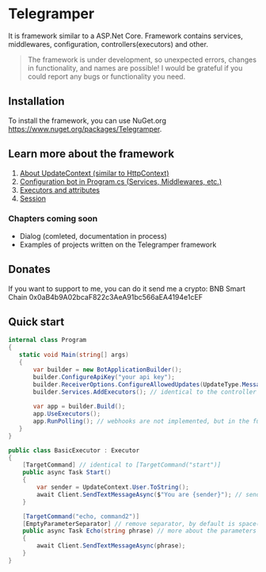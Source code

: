 # Telegramper
It is framework similar to a ASP.Net Core. Framework contains services, middlewares, configuration, controllers(executors) and other.

> The framework is under development, so unexpected errors, changes in functionality, and names are possible! I would be grateful if you could report any bugs or functionality you need.

## Installation
To install the framework, you can use NuGet.org https://www.nuget.org/packages/Telegramper.

## Learn more about the framework
1. [About UpdateContext (similar to HttpContext)](https://github.com/GineTik/Telegramper-TelegramFramework/blob/master/Documentation/Core/UpdateContext.md)
1. [Configuration bot in Program.cs (Services, Middlewares, etc.)](https://github.com/GineTik/Telegramper-TelegramFramework/blob/master/Documentation/Core/ConfigurationOfFramework.md)
1. [Executors and attributes](https://github.com/GineTik/Telegramper-TelegramFramework/tree/master/Documentation/Executors)
1. [Session](https://github.com/GineTik/Telegramper-TelegramFramework/tree/master/Documentation/Sessions)

### Chapters coming soon
- Dialog (comleted, documentation in process)
- Examples of projects written on the Telegramper framework

## Donates
If you want to support to me, you can do it send me a crypto: BNB Smart Chain 0x0aB4b9A02bcaF822c3AeA91bc566aEA4194e1cEF

## Quick start
```cs
internal class Program
{
   static void Main(string[] args)
   {
       var builder = new BotApplicationBuilder();
       builder.ConfigureApiKey("your api key");
       builder.ReceiverOptions.ConfigureAllowedUpdates(UpdateType.Message, UpdateType.CallbackQuery); // default is UpdateType.Message
       builder.Services.AddExecutors(); // identical to the controller in ASP.Net Core
   
       var app = builder.Build();
       app.UseExecutors();
       app.RunPolling(); // webhooks are not implemented, but in the future you will be able to, for example, change polling to webhooks and vice versa
   }
}

public class BasicExecutor : Executor
{
    [TargetCommand] // identical to [TargetCommand("start")]
    public async Task Start()
    {
        var sender = UpdateContext.User.ToString();
        await Client.SendTextMessageAsync($"You are {sender}"); // send a text response
    }

    [TargetCommand("echo, command2")]
    [EmptyParameterSeparator] // remove separator, by default is space(" ")
    public async Task Echo(string phrase) // more about the parameters later 
    {
        await Client.SendTextMessageAsync(phrase);
    }
}
```
